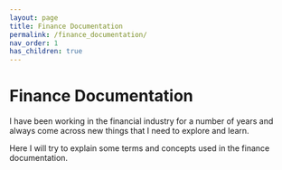 ```yaml
---
layout: page
title: Finance Documentation
permalink: /finance_documentation/
nav_order: 1
has_children: true
---
```


# Finance Documentation

I have been working in the financial industry for a number of years and always come across new things that I need to explore and learn.

Here I will try to explain some terms and concepts used in the finance documentation.


